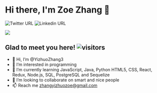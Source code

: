 # **Hi there, I'm Zoe Zhang** 👋
![Twitter URL](https://img.shields.io/twitter/url?style=social&url=https%3A%2F%2Ftwitter.com%2FZoe05174705) ![Linkedin URL](https://img.shields.io/badge/LinkedIn-blue?style=flat&logo=linkedin&labelColor=blue) 
<p align='left'>
  <a href='https://www.linkedin.com/in/zoezhang33/'>
    <img src='https://img.shields.io/badge/LinkedIn-blue?style=flat&logo=linkedin&labelColor=blue'>
  </a>
</p>

## Glad to meet you here!   ![visitors](https://visitor-badge.glitch.me/badge?page_id=${YizhuoZhang3}.${YizhuoZhang3})

- 👋 Hi, I’m @YizhuoZhang3
- 👀 I’m interested in programming
- 🌱 I’m currently learning JavaScript, Java, Python HTML5, CSS, React, Redux, Node.js, SQL, PostgreSQL and Sequelize
- 💞️ I’m looking to collaborate on smart and nice people
- 📫 Reach me zhangyizhuozoe@gmail.com 

<!---
YizhuoZhang3/YizhuoZhang3 is a ✨ special ✨ repository because its `README.md` (this file) appears on your GitHub profile.
You can click the Preview link to take a look at your changes.
--->
